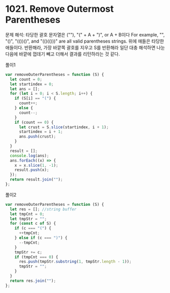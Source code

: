 # 1021. Remove Outermost Parentheses

문제 해석: 타당한 괄호 문자열은 (""), "(" + A + ")", or A + B이다
For example, "", "()", "(())()", and "(()(()))" are all valid parentheses strings.
위에 애들은 타당한 애들이다.
반환해라, 가장 바깥쪽 괄호를 지우고 S를 반환해라
일단 대충 해석하면 나눈다음에 바깥에 껍데기 빼고 더해서 결과를 리턴하라는 것 같다.

풀이1

```javascript
var removeOuterParentheses = function (S) {
  let count = 0;
  let startindex = 0;
  let ans = [];
  for (let i = 0; i < S.length; i++) {
    if (S[i] == "(") {
      count++;
    } else {
      count--;
    }
    if (count == 0) {
      let crust = S.slice(startindex, i + 1);
      startindex = i + 1;
      ans.push(crust);
    }
  }
  result = [];
  console.log(ans);
  ans.forEach((x) => {
    x = x.slice(1, -1);
    result.push(x);
  });
  return result.join("");
};
```

풀이2

```javascript
var removeOuterParentheses = function (S) {
  let res = []; //string buffer
  let tmpCnt = 0;
  let tmpStr = "";
  for (const c of S) {
    if (c === "(") {
      ++tmpCnt;
    } else if (c === ")") {
      --tmpCnt;
    }
    tmpStr += c;
    if (tmpCnt === 0) {
      res.push(tmpStr.substring(1, tmpStr.length - 1));
      tmpStr = "";
    }
  }
  return res.join("");
};
```

